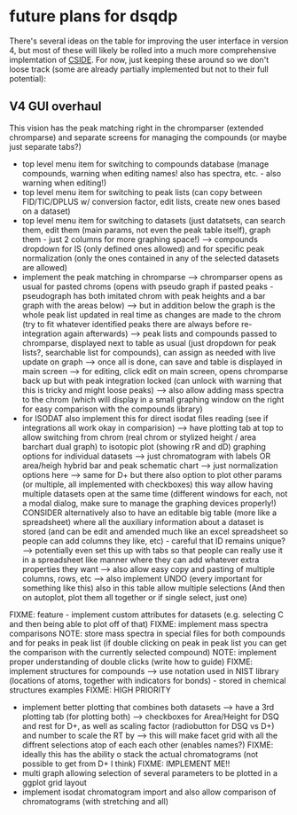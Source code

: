 future plans for dsqdp
=====

There's several ideas on the table for improving the user interface in version 4, but most of these will likely be rolled into a much more comprehensive implemtation of [CSIDE](http://www.github.com/sebkopf/cside). For now, just keeping these around so we don't loose track (some are already partially implemented but not to their full potential):

## V4 GUI overhaul

This vision has the peak matching right in the chromparser (extended chromparse) and separate screens for managing the compounds (or maybe just separate tabs?)

 - top level menu item for switching to compounds database (manage compounds, warning when editing names! also has spectra, etc. - also warning when editing!)
 - top level menu item for switching to peak lists (can copy between FID/TIC/DPLUS w/ conversion factor, edit lists, create new ones based on a dataset)
 - top level menu item for switching to datasets (just datatsets, can search them, edit them (main params, not even the peak table itself), graph them - just 2 columns for more graphing space!) --> compounds dropdown for IS (only defined ones allowed) and for specific peak normalization (only the ones contained in any of the selected datasets are allowed)
 - implement the peak matching in chromparse
   --> chromparser opens as usual for pasted chroms (opens with pseudo graph if pasted peaks - pseudograph has both imitated chrom with peak heights and a bar graph with the areas below)
   --> but in addition below the graph is the whole peak list updated in real time as changes are made to the chrom (try to fit whatever identified peaks there are always before re-integration again afterwards)
   --> peak lists and compounds passed to chromparse, displayed next to table as usual (just dropdown for peak lists?, searchable list for compounds), can assign as needed with live update on graph
   --> once all is done, can save and table is displayed in main screen
   --> for editing, click edit on main screen, opens chromparse back up but with peak integration locked (can unlock with warning that this is tricky and might loose peaks)
   --> also allow adding mass spectra to the chrom (which will display in a small graphing window on the right for easy comparison with the compounds library)
 - for ISODAT also implement this for direct isodat files reading (see if integrations all work okay in comparision)
   --> have plotting tab at top to allow switching from chrom (real chrom or stylized height / area barchart dual graph) to isotopic plot (showing rR and dD)
 graphing options for individual datasets
   --> just chromatogram with labels OR area/heigh hybrid bar and peak schematic chart
   --> just normalization options here
   --> same for D+ but there also option to plot other params (or multiple, all implemented with checkboxes)
 this way allow having multiple datasets open at the same time (different windows for each, not a modal dialog, make sure to manage the graphing devices properly!)
 CONSIDER alternatively also to have an editable big table (more like a spreadsheet) where all the auxiliary information about a dataset is stored (and can be edit and amended much like an excel spreadsheet so people can add columns they like, etc) - careful that ID remains unique?
   --> potentially even set this up with tabs so that people can really use it in a spreadsheet like manner where they can add whatever extra properties they want
   --> also allow easy copy and pasting of multiple columns, rows, etc
   --> also implement UNDO (every important for something like this)
 also in this table allow multiple selections (And then on autoplot, plot them all together or if single select, just one)

 FIXME: feature - implement custom attributes for datasets (e.g. selecting C and then being able to plot off of that)
 FIXME: implement mass spectra comparisons
   NOTE: store mass spectra in special files for both compounds and for peaks in peak list (if double clicking on peak in peak list you can get the comparison with the currently selected compound)
   NOTE: implement proper understanding of double clicks (write how to guide)
 FIXME: implement structures for compounds --> use notation used in NIST library (locations of atoms, together with indicators for bonds) - stored in chemical structures examples
 FIXME: HIGH PRIORITY
   - implement better plotting that combines both datasets
   --> have a 3rd plotting tab (for plotting both)
   --> checkboxes for Area/Height for DSQ and rest for D+, as well as scaling factor (radiobutton for DSQ vs D+) and number to scale the RT by
   --> this will make facet grid with all the diffrent selections atop of each each other (enables names?)
   FIXME: ideally this has the ability o stack the actual chromatograms (not possible to get from D+ I think)
 FIXME: IMPLEMENT ME!!
   - multi graph allowing selection of several parameters to be plotted in a ggplot grid layout
   - implement isodat chromatogram import and also allow comparison of chromatograms (with stretching and all)